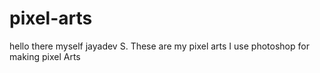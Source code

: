 # pixel-arts
hello there myself jayadev S. 
These are my pixel arts
I use photoshop for making pixel Arts
